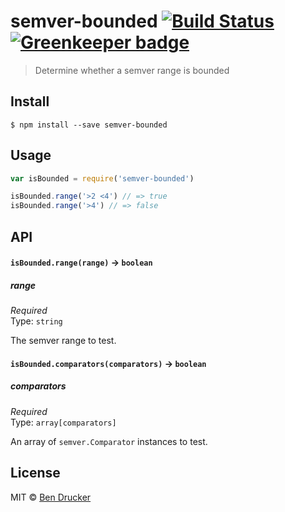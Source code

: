 # semver-bounded [![Build Status](https://travis-ci.org/bendrucker/semver-bounded.svg?branch=master)](https://travis-ci.org/bendrucker/semver-bounded) [![Greenkeeper badge](https://badges.greenkeeper.io/bendrucker/semver-bounded.svg)](https://greenkeeper.io/)

> Determine whether a semver range is bounded

## Install

```
$ npm install --save semver-bounded
```


## Usage

```js
var isBounded = require('semver-bounded')

isBounded.range('>2 <4') // => true
isBounded.range('>4') // => false
```

## API

#### `isBounded.range(range)` -> `boolean`

##### range

*Required*  
Type: `string`

The semver range to test.

#### `isBounded.comparators(comparators)` -> `boolean`

##### comparators

*Required*  
Type: `array[comparators]`

An array of `semver.Comparator` instances to test.

## License

MIT © [Ben Drucker](http://bendrucker.me)
